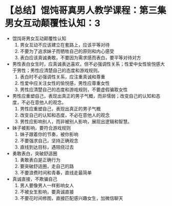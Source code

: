 # 【总结】馄饨哥真男人教学课程：第三集男女互动颠覆性认知：3

-   馄饨哥男女互动颠覆性认知
    1.  男女互动不应该建立在套路上，应该平等对待
    2.  不要为了追求妹子而牺牲自己的原则和内心感受
    3.  表白应该真诚勇敢，不要因为需求感而表白，要平等对待对方
-   男性表白女生时，应真诚表达喜欢，但不必强调性关系；性爱中女性愉悦感大于男性；男性应清楚自己的态度和游戏规则。
    1.  表白时不必强调性关系，应注重真诚和尊重
    2.  性爱中应关注女性的愉悦感，男性应尊重女性
    3.  男性应清楚自己的态度和游戏规则，不要虚假骗取女性
-   男性应重塑自己，表现出真正的男子气概，而非懦弱；改变自己的认知和态度，不必在意他人的观念。
    1.  男性应重塑自己，表现出真正的男子气概
    2.  改变自己的认知和态度，不必在意他人的观念
    3.  男性应影响别人，而非被别人影响，展现出逻辑和智慧。
-   妹子被影响，要符合游戏规则
    1.  妹子跟着你的节奏，被你影响
    2.  不要强求自己，坚持正确观念
    3.  直线到达目标，遇阻绕过去
-   勇敢表白，突破舒适圈
    1.  勇敢表白是正确行为
    2.  要突破舒适圈，走自己的路
    3.  不要浪费时间和青春，直线走最简单
-   真诚直接，不欺骗自己
    1.  男人要像男人一样影响女人
    2.  不被女生影响，要真诚直接
    3.  不要花时间修图，直接匹配感兴趣女生，加微信聊天